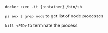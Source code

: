 `docker exec -it {container} /bin/sh`

`ps aux | grep node` to get list of node processes

`kill <PID>` to terminate the process
